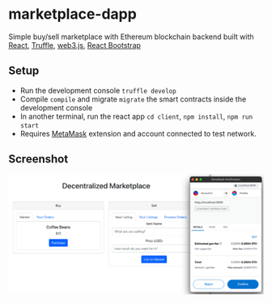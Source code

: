 # marketplace-dapp

Simple buy/sell marketplace with Ethereum blockchain backend built with [React](https://reactjs.org/), [Truffle](https://trufflesuite.com/boxes/react/), [web3.js](https://web3js.readthedocs.io/en/v1.5.2/), [React Bootstrap](https://react-bootstrap.github.io/)

## Setup

- Run the development console `truffle develop`
- Compile `compile` and migrate `migrate` the smart contracts inside the development console
- In another terminal, run the react app `cd client`, `npm install`, `npm run start`
- Requires [MetaMask](https://metamask.io/download.html) extension and account connected to test network.

## Screenshot
![Screenshot](screenshot.png)
